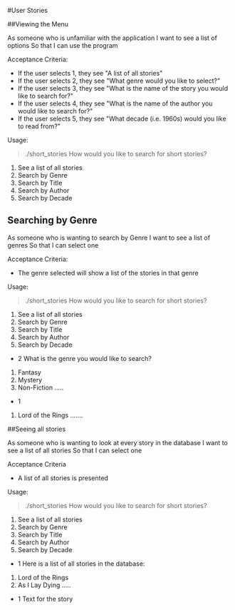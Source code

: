 #User Stories

##Viewing the Menu

As someone who is unfamiliar with the application
I want to see a list of options
So that I can use the program

Acceptance Criteria:
  * If the user selects 1, they see "A list of all stories"
  * If the user selects 2, they see "What genre would you like to select?"
  * If the user selects 3, they see "What is the name of the story you would like to search for?"
  * If the user selects 4, they see "What is the name of the author you would like to search for?"
  * If the user selects 5, they see "What decade (i.e. 1960s) would you like to read from?"

Usage:

  > ./short_stories
  How would you like to search for short stories?
  1. See a list of all stories
  2. Search by Genre
  3. Search by Title
  4. Search by Author
  5. Search by Decade


## Searching by Genre

As someone who is wanting to search by Genre
I want to see a list of genres
So that I can select one

Acceptance Criteria:
  * The genre selected will show a list of the stories in that genre

Usage:

  >./short_stories
  How would you like to search for short stories?
  1. See a list of all stories
  2. Search by Genre
  3. Search by Title
  4. Search by Author
  5. Search by Decade
  - 2
  What is the genre you would like to search?
  1. Fantasy
  2. Mystery
  3. Non-Fiction
  .....
  - 1
  1. Lord of the Rings
  .......

##Seeing all stories

As someone who is wanting to look at every story in the database
I want to see a list of all stories
So that I can select one

Acceptance Criteria
  * A list of all stories is presented

Usage:
  
  >./short_stories
  How would you like to search for short stories?
  1. See a list of all stories
  2. Search by Genre
  3. Search by Title
  4. Search by Author
  5. Search by Decade
  - 1
  Here is a list of all stories in the database:
  1. Lord of the Rings
  2. As I Lay Dying
  .....
  - 1
  Text for the story
